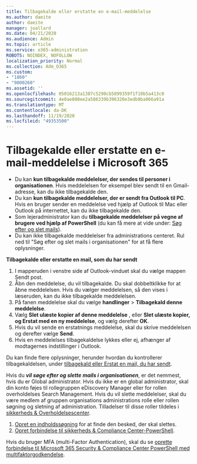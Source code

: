 ```yaml
---
title: Tilbagekalde eller erstatte en e-mail-meddelelse
ms.author: daeite
author: daeite
manager: joallard
ms.date: 04/21/2020
ms.audience: Admin
ms.topic: article
ms.service: o365-administration
ROBOTS: NOINDEX, NOFOLLOW
localization_priority: Normal
ms.collection: Adm_O365
ms.custom:
- "1860"
- "9000260"
ms.assetid: ''
ms.openlocfilehash: 05016213a1387c5290cb5899359f1f10b5a413c0
ms.sourcegitcommit: 4e0ae808ee2a586339b396320e3edb8ba066a91a
ms.translationtype: MT
ms.contentlocale: da-DK
ms.lasthandoff: 11/19/2020
ms.locfileid: "49353500"
---
```

# <a name="recall-or-replace-an-email-message-in-microsoft-365"></a>Tilbagekalde eller erstatte en e-mail-meddelelse i Microsoft 365

- Du kan **kun tilbagekalde meddelelser, der sendes til personer i organisationen**. Hvis meddelelsen for eksempel blev sendt til en Gmail-adresse, kan du ikke tilbagekalde den.
- Du kan **kun tilbagekalde meddelelser, der er sendt fra Outlook til PC**. Hvis en bruger sender en meddelelse ved hjælp af Outlook til Mac eller Outlook på internettet, kan du ikke tilbagekalde den.
- Som lejeradministrator kan du **tilbagekalde meddelelser på vegne af brugere ved hjælp af PowerShell** (du kan få mere at vide under: [Søg efter og slet mails](https://docs.microsoft.com/microsoft-365/compliance/search-for-and-delete-messages-in-your-organization)).
- Du kan ikke tilbagekalde meddelelser fra administrations centeret. Rul ned til "Søg efter og slet mails i organisationen" for at få flere oplysninger.

**Tilbagekalde eller erstatte en mail, som du har sendt**

1. I mapperuden i venstre side af Outlook-vinduet skal du vælge mappen Sendt post.
2. Åbn den meddelelse, du vil tilbagekalde. Du skal dobbeltklikke for at åbne meddelelsen. Hvis du vælger meddelelsen, så den vises i læseruden, kan du ikke tilbagekalde meddelelsen.
3. På fanen meddelelse skal du vælge **handlinger**  >  **Tilbagekald denne meddelelse**.
4. Vælg **Slet ulæste kopier af denne meddelelse** , eller **Slet ulæste kopier, og Erstat med en ny meddelelse**, og vælg derefter **OK**.
5. Hvis du vil sende en erstatnings meddelelse, skal du skrive meddelelsen og derefter vælge **Send**.
6. Hvis en meddelelses tilbagekaldelse lykkes eller ej, afhænger af modtagernes indstillinger i Outlook.

Du kan finde flere oplysninger, herunder hvordan du kontrollerer tilbagekaldelsen, under [tilbagekald eller Erstat en mail, du har sendt](https://support.office.com/article/35027f88-d655-4554-b4f8-6c0729a723a0).

Hvis du **_vil søge efter og slette mails i organisationen_**, er det nemmest, hvis du er Global administrator. Hvis du ikke er en global administrator, skal din konto føjes til rollegruppen eDiscovery Manager eller for rollen overholdelses Search Management. Hvis du vil slette meddelelser, skal du være medlem af gruppen organisations administrations rolle eller rollen søgning og sletning af administration. Tilladelser til disse roller tildeles i [sikkerheds & Overholdelsescenter](https://protection.office.com/).

1. [Opret en indholdssøgning](https://docs.microsoft.com/microsoft-365/compliance/content-search) for at finde den besked, der skal slettes.
2. [Opret forbindelse til sikkerheds & Compliance Center-PowerShell](https://docs.microsoft.com/powershell/exchange/office-365-scc/connect-to-scc-powershell/connect-to-scc-powershell).

Hvis du bruger MFA (multi-Factor Authentication), skal du se [oprette forbindelse til Microsoft 365 Security & Compliance Center PowerShell med multifaktorgodkendelse](https://docs.microsoft.com/powershell/exchange/office-365-scc/connect-to-scc-powershell/mfa-connect-to-scc-powershell).
